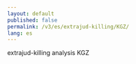 ```yaml
---
layout: default
published: false
permalink: /v3/es/extrajud-killing/KGZ/
lang: es
---
```


extrajud-killing analysis KGZ
